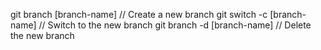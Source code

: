 git branch [branch-name] // Create a new branch
git switch -c [branch-name] // Switch to the new branch
git branch -d [branch-name] // Delete the new branch